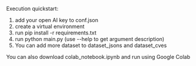 Execution quickstart:

1. add your open AI key to conf.json
2. create a virtual environment 
3. run pip install -r requirements.txt
4. run python main.py (use --help to get argument description)
5. You can add more dataset to dataset_jsons and dataset_cves

You can also download colab_notebook.ipynb and run using Google Colab